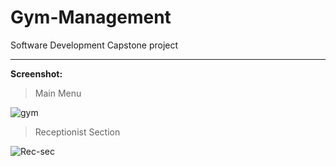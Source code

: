 # Gym-Management

Software Development Capstone project

***

**Screenshot:**

>Main Menu

![gym](main-menu.png)

>Receptionist Section

![Rec-sec](recep-signin.png)